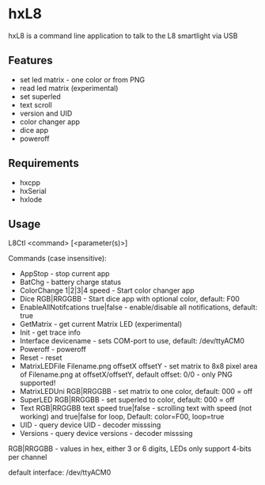 # hxL8

hxL8 is a command line application to talk to the L8 smartlight via USB

Features
--------
* set led matrix - one color or from PNG
* read led matrix (experimental)
* set superled
* text scroll
* version and UID
* color changer app
* dice app
* poweroff


Requirements
------------
* hxcpp
* hxSerial
* hxlode



Usage
-----
L8Ctl \<command\> \[\<parameter(s)\>\]

Commands (case insensitive):
* AppStop - stop current app
* BatChg - battery charge status
* ColorChange 1|2|3|4 speed - Start color changer app
* Dice RGB|RRGGBB - Start dice app with optional color, default: F00
* EnableAllNotifcations true|false - enable/disable all notifications, default: true
* GetMatrix - get current Matrix LED (experimental)
* Init - get trace info
* Interface devicename - sets COM-port to use, default: /dev/ttyACM0
* Poweroff - poweroff
* Reset - reset
* MatrixLEDFile Filename.png offsetX offsetY - set matrix to 8x8 pixel area of Filename.png at offsetX/offsetY, default offset: 0/0 - only PNG supported!
* MatrixLEDUni RGB|RRGGBB - set matrix to one color, default: 000 = off
* SuperLED RGB|RRGGBB - set superled to color, default: 000 = off
* Text RGB|RRGGBB text speed true|false - scrolling text with speed (not working) and true|false for loop, Default: color=F00, loop=true
* UID - query device UID - decoder misssing
* Versions - query device versions - decoder misssing

RGB|RRGGBB - values in hex, either 3 or 6 digits, LEDs only support 4-bits per channel

default interface: /dev/ttyACM0
